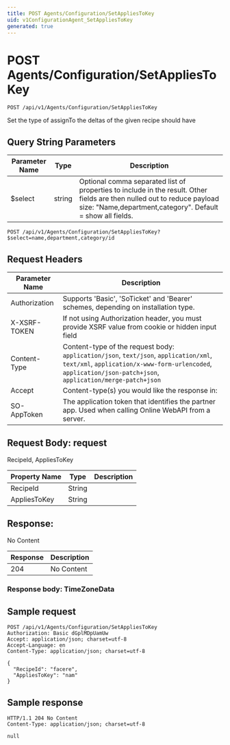 ```yaml
---
title: POST Agents/Configuration/SetAppliesToKey
uid: v1ConfigurationAgent_SetAppliesToKey
generated: true
---
```


# POST Agents/Configuration/SetAppliesToKey

```http
POST /api/v1/Agents/Configuration/SetAppliesToKey
```

Set the type of assignTo the deltas of the given recipe should have







## Query String Parameters

| Parameter Name | Type |  Description |
|----------------|------|--------------|
| $select | string |  Optional comma separated list of properties to include in the result. Other fields are then nulled out to reduce payload size: "Name,department,category". Default = show all fields. |

```http
POST /api/v1/Agents/Configuration/SetAppliesToKey?$select=name,department,category/id
```


## Request Headers

| Parameter Name | Description |
|----------------|-------------|
| Authorization  | Supports 'Basic', 'SoTicket' and 'Bearer' schemes, depending on installation type. |
| X-XSRF-TOKEN   | If not using Authorization header, you must provide XSRF value from cookie or hidden input field |
| Content-Type | Content-type of the request body: `application/json`, `text/json`, `application/xml`, `text/xml`, `application/x-www-form-urlencoded`, `application/json-patch+json`, `application/merge-patch+json` |
| Accept         | Content-type(s) you would like the response in:  |
| SO-AppToken | The application token that identifies the partner app. Used when calling Online WebAPI from a server. |

## Request Body: request 

RecipeId, AppliesToKey 

| Property Name | Type |  Description |
|----------------|------|--------------|
| RecipeId | String |  |
| AppliesToKey | String |  |

## Response:

No Content

| Response | Description |
|----------------|-------------|
| 204 | No Content |

### Response body: TimeZoneData


## Sample request

```http!
POST /api/v1/Agents/Configuration/SetAppliesToKey
Authorization: Basic dGplMDpUamUw
Accept: application/json; charset=utf-8
Accept-Language: en
Content-Type: application/json; charset=utf-8

{
  "RecipeId": "facere",
  "AppliesToKey": "nam"
}
```

## Sample response

```http_
HTTP/1.1 204 No Content
Content-Type: application/json; charset=utf-8

null
```
